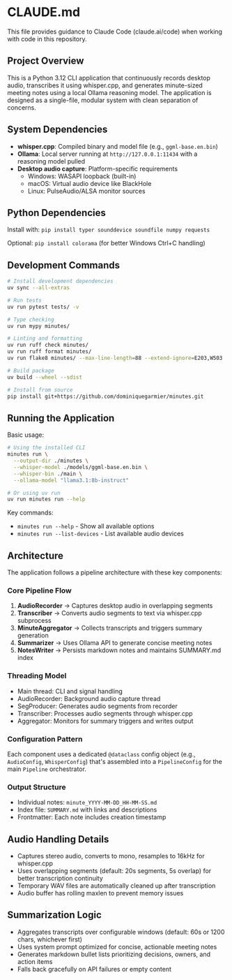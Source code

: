 # CLAUDE.md

This file provides guidance to Claude Code (claude.ai/code) when working with code in this repository.

## Project Overview

This is a Python 3.12 CLI application that continuously records desktop audio, transcribes it using whisper.cpp, and generates minute-sized meeting notes using a local Ollama reasoning model. The application is designed as a single-file, modular system with clean separation of concerns.

## System Dependencies

- **whisper.cpp**: Compiled binary and model file (e.g., `ggml-base.en.bin`)
- **Ollama**: Local server running at `http://127.0.0.1:11434` with a reasoning model pulled
- **Desktop audio capture**: Platform-specific requirements
  - Windows: WASAPI loopback (built-in)
  - macOS: Virtual audio device like BlackHole
  - Linux: PulseAudio/ALSA monitor sources

## Python Dependencies

Install with: `pip install typer sounddevice soundfile numpy requests`

Optional: `pip install colorama` (for better Windows Ctrl+C handling)

## Development Commands

```bash
# Install development dependencies
uv sync --all-extras

# Run tests
uv run pytest tests/ -v

# Type checking
uv run mypy minutes/

# Linting and formatting
uv run ruff check minutes/
uv run ruff format minutes/
uv run flake8 minutes/ --max-line-length=88 --extend-ignore=E203,W503

# Build package
uv build --wheel --sdist

# Install from source
pip install git+https://github.com/dominiquegarmier/minutes.git
```

## Running the Application

Basic usage:
```bash
# Using the installed CLI
minutes run \
  --output-dir ./minutes \
  --whisper-model ./models/ggml-base.en.bin \
  --whisper-bin ./main \
  --ollama-model "llama3.1:8b-instruct"

# Or using uv run
uv run minutes run --help
```

Key commands:
- `minutes run --help` - Show all available options
- `minutes run --list-devices` - List available audio devices

## Architecture

The application follows a pipeline architecture with these key components:

### Core Pipeline Flow
1. **AudioRecorder** → Captures desktop audio in overlapping segments
2. **Transcriber** → Converts audio segments to text via whisper.cpp subprocess
3. **MinuteAggregator** → Collects transcripts and triggers summary generation
4. **Summarizer** → Uses Ollama API to generate concise meeting notes
5. **NotesWriter** → Persists markdown notes and maintains SUMMARY.md index

### Threading Model
- Main thread: CLI and signal handling
- AudioRecorder: Background audio capture thread
- SegProducer: Generates audio segments from recorder
- Transcriber: Processes audio segments through whisper.cpp
- Aggregator: Monitors for summary triggers and writes output

### Configuration Pattern
Each component uses a dedicated `@dataclass` config object (e.g., `AudioConfig`, `WhisperConfig`) that's assembled into a `PipelineConfig` for the main `Pipeline` orchestrator.

### Output Structure
- Individual notes: `minute_YYYY-MM-DD_HH-MM-SS.md`
- Index file: `SUMMARY.md` with links and descriptions
- Frontmatter: Each note includes creation timestamp

## Audio Handling Details

- Captures stereo audio, converts to mono, resamples to 16kHz for whisper.cpp
- Uses overlapping segments (default: 20s segments, 5s overlap) for better transcription continuity
- Temporary WAV files are automatically cleaned up after transcription
- Audio buffer has rolling maxlen to prevent memory issues

## Summarization Logic

- Aggregates transcripts over configurable windows (default: 60s or 1200 chars, whichever first)
- Uses system prompt optimized for concise, actionable meeting notes
- Generates markdown bullet lists prioritizing decisions, owners, and action items
- Falls back gracefully on API failures or empty content
